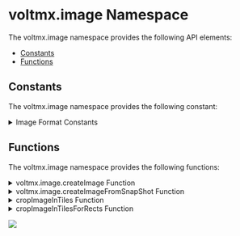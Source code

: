                             


voltmx.image Namespace
====================

The voltmx.image namespace provides the following API elements:

*   [Constants](#constants)
*   [Functions](#functions)

Constants
---------

The voltmx.image namespace provides the following constant:

 
<details close markdown="block"><summary>Image Format Constants</summary> 

* * *

The following constants are used to specify the format of an Image widget's bitmap.

| Constant | Description |
| --- | --- |
| voltmx.image.ENCODE\_JPEG | The bitmap is in JPEG format. |
| voltmx.image.ENCODE\_PNG | The bitmap is in PNG format. |

</details>

Functions
---------

The voltmx.image namespace provides the following functions:

 
<details close markdown="block"><summary>voltmx.image.createImage Function</summary> 

* * *

Creates an Image. This function has three overloads.

<b>Syntax</b>

```

voltmx.image.createImage(rawBytes);

voltmx.image.createImage(  
    bundledImageFileName);

voltmx.image.createImage(  
    Image);
```

<b>Input Parameters</b>

Any one of the following parameters can be passed in the function.

| Parameter | Description |
| --- | --- |
| rawBytes | A RawBytes object containing the image's bitmap. |
| bundledImageFileName | A string containing the file name of the bitmap to use for the image. |
| Image | An Image widget containing the bitmap to use for the Image being created. |

 

<b>Example</b>

```
var imgBright = voltmx.image.createImage(this.imageBytes);
```

<b>Return Values</b>

This function returns an image object with its associated bitmap.

<b>Remarks</b>

If your app creates an Image from a RawBytes object, it should not make copies of the Image by creating it again from the initial RawBytes object. Creating multiple Image objects from the same RawBytes object results in undefined behavior. Rather than copying the RawBytes object into multiple Image objects, your app can make further copies by calling this function and passing it the Image object created in the first call to this function.

If your app creates an image from a bundled file, the file specified by the _bundledImageFileName_ parameter can be in the GIF, an animated GIF, a JPEG, or PNG file format.

<b>Platform Availability</b>

Available on iOS and Android.

 </details>
<details close markdown="block"><summary>voltmx.image.createImageFromSnapShot Function</summary> 

* * *

Creates an Image by taking a snapshot of a widget.

<b>Syntax</b>

```

voltmx.image.createImageFromSnapShot(widget);
```

<b>Input Parameters</b>

| Parameter | Description |
| --- | --- |
| widget | The widget that this function takes a snapshot of. The snapshot is used for the bitmap of the Image created by the function. |

 

<b>Example</b>

```
var imgBlurBg = voltmx.image.createImageFromSnapShot(frmHome.widget1);
```

<b>Return Values</b>

This function returns an Image that contains a snapshot of the widget passed in through the _widget_ parameter.

<b>Remarks</b>

When the image source is snapshot, the source is device screen, which is having twice the density of actual image, so the scale factor of image will be twice the image size because of the retina display of device.

<b>Platform Availability</b>

Available on iOS and Android.

</details>
<details close markdown="block"><summary>cropImageInTiles Function</summary> 

* * *

Crops the bitmap in an Image object and returns it as an array of tiles.

<b>Syntax</b>

```

voltmx.image.cropImageInTiles(image,xTiles,yTiles);
```

<b>Input Parameters</b>

| Parameter | Description |
| --- | --- |
| image | The Image object containing the bitmap to be cropped. |
| xTiles | The number of equally-sized tiles that can be created in the x direction. |
| yTiles | The number of equally-sized tiles that can be created in the x direction. |

 

<b>Example</b>

```
var img = voltmx.image.createImage(rawB); // Here rawB is the rawBytes of the image 
var imageArray = voltmx.image.cropImageInTiles(img, 10, 20);

```

<b>Return Values</b>

This function returns an array of Image widgets that were created from tiles of the bitmap in the Image object in the _image_ parameter.

<b>Platform Availability</b>

Available on iOS and Android.

</details>
<details close markdown="block"><summary>cropImageInTilesForRects Function</summary> 

* * *

Crops portions of an Image widget's bitmap to a set of rectangles and returns an array of Image widgets containg the cropped bitmaps.

<b>Syntax</b>

```

voltmx.image.cropImageInTilesForRects(  
    image,  
    \[ \[x,y,w,h\],\[x1,y1,w1,h1\],... \]);
```

<b>Parameters</b>

| Parameter | Description |
| --- | --- |
| image | An Image widget containing the bitmap to be cropped. |
| \[ \[x,y,w,h\],\[x1,y1,w1,h1\],... \] | An array of rectangles specified as the (x,y) coordinates of the upper left corner and the height and width of the rectangle. Each rectangle in this array must be an array of four integers. |

 

<b>Example</b>

```
function getImageFromLocalStorage(imageName) {
    var img = voltmx.image.createImage(imageName);
    return img;
}

/*var clippingRects = [
        [10, 12, 50, 100],
        [30, 45, 10, 200],
        [300, 100, 200, 10];*/
function cropImageToTilesFromRects(clippingRects, localImage, FormToaddImage) {
    try {
        var img = getImageFromLocalStorage(localImage);
        var imageArray = voltmx.image.cropImageInTilesForRects(img, clippingRects);
        for (var j = 0; j < imageArray.length; j++) {
            var imgW = createImageWidget(imageArray[j]);
            FormToaddImage.add(imgW);
        }
        FormToaddImage.forceLayout();
    } catch (err) {
        alert(err);
    }
}
```

<b>Return Values</b>

This function returns an array of Image widgets that contain the bitmap information from the bitmap in the Image widget passed through the _image_ parameter.

<b>Remarks</b>

This method iterates through an array of rectangles and uses each rectangle to obtain a cropped version of the bitmap associated with the Image widget in the _image_ parameter. The original bitmap is not changed. It then creates an Image widget from each cropped bitmap and collects then into an array of Image widgets. It then returns the array of Image widgets.

<b>Platform Availability</b>

Available on iOS and Android.

</details>

![](resources/prettify/onload.png)
